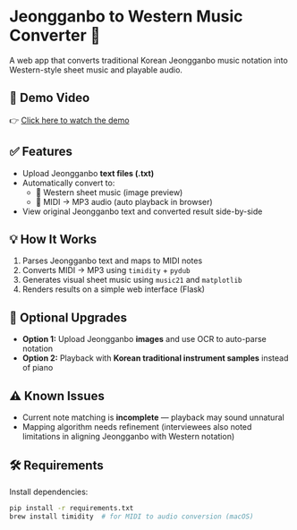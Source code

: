 # Jeongganbo to Western Music Converter 🎼

A web app that converts traditional Korean Jeongganbo music notation into Western-style sheet music and playable audio.

## 🎥 Demo Video

👉 [Click here to watch the demo](https://drive.google.com/file/d/19a9ZdDMI1TJtYmuJwA4hTnAPQUrK9U-f/view?usp=sharing)

## ✅ Features

- Upload Jeongganbo **text files (.txt)**
- Automatically convert to:
  - 🎼 Western sheet music (image preview)
  - 🎵 MIDI → MP3 audio (auto playback in browser)
- View original Jeongganbo text and converted result side-by-side

## 💡 How It Works

1. Parses Jeongganbo text and maps to MIDI notes
2. Converts MIDI → MP3 using `timidity` + `pydub`
3. Generates visual sheet music using `music21` and `matplotlib`
4. Renders results on a simple web interface (Flask)

## 🧪 Optional Upgrades

- **Option 1:** Upload Jeongganbo **images** and use OCR to auto-parse notation
- **Option 2:** Playback with **Korean traditional instrument samples** instead of piano

## ⚠ Known Issues

- Current note matching is **incomplete** — playback may sound unnatural
- Mapping algorithm needs refinement (interviewees also noted limitations in aligning Jeongganbo with Western notation)

## 🛠 Requirements

Install dependencies:

```bash
pip install -r requirements.txt
brew install timidity  # for MIDI to audio conversion (macOS)
